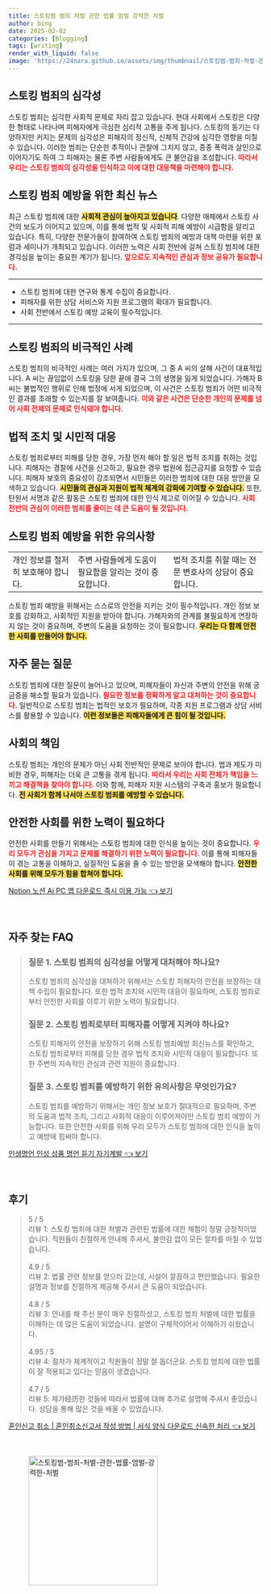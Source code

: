 ```yaml
---
title: 스토킹범 범죄 처벌 관한 법률 엄벌 강력한 처벌
author: bing
date: 2025-02-02
categories: [Blogging]
tags: [writing]
render_with_liquid: false
image: 'https://24nara.github.io/assets/img/thumbnail/스토킹범-범죄-처벌-관한-법률-엄벌-강력한-처벌.webp'
---
```



<h2 id='스토킹 범죄의 심각성'>스토킹 범죄의 심각성</h2>

<p>스토킹 범죄는 심각한 사회적 문제로 자리 잡고 있습니다. 현대 사회에서 스토킹은 다양한 형태로 나타나며 피해자에게 극심한 심리적 고통을 주게 됩니다. 스토킹의 동기는 다양하지만 커지는 문제의 심각성은 피해자의 정신적, 신체적 건강에 심각한 영향을 미칠 수 있습니다. 이러한 범죄는 단순한 추적이나 관찰에 그치지 않고, 종종 폭력과 살인으로 이어지기도 하여 그 피해자는 물론 주변 사람들에게도 큰 불안감을 조성합니다. <b><span style="color: #ee2323;">따라서 우리는 스토킹 범죄의 심각성을 인식하고 이에 대한 대응책을 마련해야 합니다.</span></b></p>

<h2 id='스토킹 범죄 예방을 위한 최신 뉴스'>스토킹 범죄 예방을 위한 최신 뉴스</h2>

<p>최근 스토킹 범죄에 대한 <b><span style="background-color: #ffe066;">사회적 관심이 높아지고 있습니다</span></b>. 다양한 매체에서 스토킹 사건의 보도가 이어지고 있으며, 이를 통해 법적 및 사회적 피해 예방이 시급함을 알리고 있습니다. 특히, 다양한 전문가들이 참여하여 스토킹 범죄의 예방과 대책 마련을 위한 포럼과 세미나가 개최되고 있습니다. 이러한 노력은 사회 전반에 걸쳐 스토킹 범죄에 대한 경각심을 높이는 중요한 계기가 됩니다. <b><span style="color: #ee2323;">앞으로도 지속적인 관심과 정보 공유가 필요합니다.</span></b></p>

<hr />

<ul>
    <li>스토킹 범죄에 대한 연구와 통계 수집이 중요합니다.</li>
    <li>피해자를 위한 상담 서비스와 지원 프로그램의 확대가 필요합니다.</li>
    <li>사회 전반에서 스토킹 예방 교육이 필수적입니다.</li>
</ul>

<hr />

<h2 id='스토킹 범죄의 비극적인 사례'>스토킹 범죄의 비극적인 사례</h2>

<p>스토킹 범죄의 비극적인 사례는 여러 가지가 있으며, 그 중 A 씨의 살해 사건이 대표적입니다. A 씨는 끊임없이 스토킹을 당한 끝에 결국 그의 생명을 잃게 되었습니다. 가해자 B 씨는 불법적인 행위로 인해 법정에 서게 되었으며, 이 사건은 스토킹 범죄가 어떤 비극적인 결과를 초래할 수 있는지를 잘 보여줍니다. <b><span style="color: #ee2323;">이와 같은 사건은 단순한 개인의 문제를 넘어 사회 전체의 문제로 인식돼야 합니다.</span></b></p>

<h2 id='법적 조치 및 시민적 대응'>법적 조치 및 시민적 대응</h2>

<p>스토킹 범죄로부터 피해를 당한 경우, 가장 먼저 해야 할 일은 법적 조치를 취하는 것입니다. 피해자는 경찰에 사건을 신고하고, 필요한 경우 법원에 접근금지를 요청할 수 있습니다. 피해자 보호의 중요성이 강조되면서 시민들은 이러한 범죄에 대한 대응 방안을 모색하고 있습니다. <b><span style="background-color: #ffe066;">시민들의 관심과 지원이 법적 체계의 강화에 기여할 수 있습니다.</span></b> 또한, 탄원서 서명과 같은 활동은 스토킹 범죄에 대한 인식 제고로 이어질 수 있습니다. <b><span style="color: #ee2323;">사회 전반의 관심이 이러한 범죄를 줄이는 데 큰 도움이 될 것입니다.</span></b></p>

<h2 id='스토킹 범죄 예방을 위한 유의사항'>스토킹 범죄 예방을 위한 유의사항</h2>

<table>
    <tr>
        <td>개인 정보를 철저히 보호해야 합니다.</td>
        <td>주변 사람들에게 도움이 필요함을 알리는 것이 중요합니다.</td>
        <td>법적 조치를 취할 때는 전문 변호사의 상담이 중요합니다.</td>
    </tr>
</table>

<p>스토킹 범죄 예방을 위해서는 스스로의 안전을 지키는 것이 필수적입니다. 개인 정보 보호를 강화하고, 사회적인 지원을 받아야 합니다. 가해자와의 관계를 불필요하게 연장하지 않는 것이 중요하며, 주변의 도움을 요청하는 것이 필요합니다. <b><span style="background-color: #ffe066;">우리는 다 함께 안전한 사회를 만들어야 합니다.</span></b></p>

<h2 id='자주 묻는 질문'>자주 묻는 질문</h2>

<p>스토킹 범죄에 대한 질문이 늘어나고 있으며, 피해자들이 자신과 주변의 안전을 위해 궁금증을 해소할 필요가 있습니다. <b><span style="color: #ee2323;">필요한 정보를 정확하게 알고 대처하는 것이 중요합니다.</span></b> 일반적으로 스토킹 범죄는 법적인 보호가 필요하며, 각종 지원 프로그램과 상담 서비스를 활용할 수 있습니다. <b><span style="background-color: #ffe066;">이런 정보들은 피해자들에게 큰 힘이 될 것입니다.</span></b></p>

<h2 id='사회의 책임'>사회의 책임</h2>

<p>스토킹 범죄는 개인의 문제가 아닌 사회 전반적인 문제로 보아야 합니다. 법과 제도가 미비한 경우, 피해자는 더욱 큰 고통을 겪게 됩니다. <b><span style="color: #ee2323;">따라서 우리는 사회 전체가 책임을 느끼고 해결책을 찾아야 합니다.</span></b> 이와 함께, 피해자 지원 시스템의 구축과 홍보가 필요합니다. <b><span style="background-color: #ffe066;">전 사회가 함께 나서야 스토킹 범죄를 예방할 수 있습니다.</span></b></p>

<h2 id='안전한 사회를 위한 노력이 필요하다'>안전한 사회를 위한 노력이 필요하다</h2>

<p>안전한 사회를 만들기 위해서는 스토킹 범죄에 대한 인식을 높이는 것이 중요합니다. <b><span style="color: #ee2323;">우리 모두가 관심을 가지고 문제를 해결하기 위한 노력이 필요합니다.</span></b> 이를 통해 피해자들이 겪는 고통을 이해하고, 실질적인 도움을 줄 수 있는 방안을 모색해야 합니다. <b><span style="background-color: #ffe066;">안전한 사회를 위해 모두가 힘을 합쳐야 합니다.</span></b></p>


<p><a class="click-button" title="Notion 노션 Ai PC 앱 다운로드 즉시 이용 가능" href="https://24nara.github.io/posts/Notion-%EB%85%B8%EC%85%98-Ai-PC-%EC%95%B1-%EB%8B%A4%EC%9A%B4%EB%A1%9C%EB%93%9C-%EC%A6%89%EC%8B%9C-%EC%9D%B4%EC%9A%A9-%EA%B0%80%EB%8A%A5/" rel="dofollow">Notion 노션 Ai PC 앱 다운로드 즉시 이용 가능 👈 보기</a></p><br>
<h2 id='자주_찾는_FAQ'>자주 찾는 FAQ</h2>
<div itemscope="" itemtype="https://schema.org/FAQPage"> 
<blockquote> 
<div itemscope="" itemprop="mainEntity" itemtype="https://schema.org/Question"> 
<h3 itemprop="name">질문 1. 스토킹 범죄의 심각성을 어떻게 대처해야 하나요? </h3> 
<div itemscope="" itemprop="acceptedAnswer" itemtype="https://schema.org/Answer"> 
<span itemprop="text"> 
<p>스토킹 범죄의 심각성을 대처하기 위해서는 스토킹 피해자의 안전을 보장하는 대책 수립이 필요합니다. 또한 법적 조치와 시민적 대응이 필요하며, 스토킹 범죄로부터 안전한 사회를 이루기 위한 노력이 필요합니다.</p> 
</span> 
</div> 
</div> 

<div itemscope="" itemprop="mainEntity" itemtype="https://schema.org/Question"> 
<h3 itemprop="name">질문 2. 스토킹 범죄로부터 피해자를 어떻게 지켜야 하나요? </h3> 
<div itemscope="" itemprop="acceptedAnswer" itemtype="https://schema.org/Answer"> 
<span itemprop="text"> 
<p>스토킹 피해자의 안전을 보장하기 위해 스토킹 범죄예방 최신뉴스를 확인하고, 스토킹 범죄로부터 피해를 당한 경우 법적 조치와 시민적 대응이 필요합니다. 또한 주변의 지속적인 관심과 관련 지원이 중요합니다.</p> 
</span> 
</div> 
</div> 

<div itemscope="" itemprop="mainEntity" itemtype="https://schema.org/Question"> 
<h3 itemprop="name">질문 3. 스토킹 범죄를 예방하기 위한 유의사항은 무엇인가요? </h3> 
<div itemscope="" itemprop="acceptedAnswer" itemtype="https://schema.org/Answer"> 
<span itemprop="text"> 
<p>스토킹 범죄를 예방하기 위해서는 개인 정보 보호가 절대적으로 필요하며, 주변의 도움과 법적 조치, 그리고 사회적 대응이 이루어져야만 스토킹 범죄 예방이 가능합니다. 또한 안전한 사회를 위해 우리 모두가 스토킹 범죄에 대한 인식을 높이고 예방에 힘써야 합니다.</p> 
</span> 
</div> 
</div> 
</blockquote> 
</div>
<p><a class="click-button" title="인생명언 인성 성품 명언 듣기 자기계발" href="https://24nara.github.io/posts/%EC%9D%B8%EC%83%9D%EB%AA%85%EC%96%B8-%EC%9D%B8%EC%84%B1-%EC%84%B1%ED%92%88-%EB%AA%85%EC%96%B8-%EB%93%A3%EA%B8%B0-%EC%9E%90%EA%B8%B0%EA%B3%84%EB%B0%9C/" rel="dofollow">인생명언 인성 성품 명언 듣기 자기계발 👈 보기</a></p><br>
<h2 id='후기'>후기</h2>
<div itemscope itemtype="https://schema.org/Product">
  <blockquote>
  <div itemprop="review" itemscope itemtype="https://schema.org/Review">
      <div itemprop="reviewRating" itemscope itemtype="https://schema.org/Rating"> <span itemprop="ratingValue">5</span> / <span itemprop="bestRating">5</span> </div>
      <span itemprop="reviewBody">리뷰 1: 스토킹 범죄에 대한 처벌과 관련된 법률에 대한 체험이 정말 긍정적이었습니다. 직원들이 친절하게 안내해 주셔서, 불안감 없이 모든 절차를 마칠 수 있었습니다.</span>
  </div>
  <br>
  <div itemprop="review" itemscope itemtype="https://schema.org/Review">
      <div itemprop="reviewRating" itemscope itemtype="https://schema.org/Rating"> <span itemprop="ratingValue">4.9</span> / <span itemprop="bestRating">5</span> </div>
      <span itemprop="reviewBody">리뷰 2: 법률 관련 정보를 얻으러 갔는데, 시설이 깔끔하고 편안했습니다. 필요한 설명과 정보를 친절하게 제공해 주셔서 큰 도움이 되었습니다.</span>
  </div>
  <br>
  <div itemprop="review" itemscope itemtype="https://schema.org/Review">
      <div itemprop="reviewRating" itemscope itemtype="https://schema.org/Rating"> <span itemprop="ratingValue">4.8</span> / <span itemprop="bestRating">5</span> </div>
      <span itemprop="reviewBody">리뷰 3: 안내를 해 주신 분이 매우 친절하셨고, 스토킹 범죄 처벌에 대한 법률을 이해하는 데 많은 도움이 되었습니다. 설명이 구체적이어서 이해하기 쉬웠습니다.</span>
  </div>
  <br>
  <div itemprop="review" itemscope itemtype="https://schema.org/Review">
      <div itemprop="reviewRating" itemscope itemtype="https://schema.org/Rating"> <span itemprop="ratingValue">4.95</span> / <span itemprop="bestRating">5</span> </div>
      <span itemprop="reviewBody">리뷰 4: 절차가 체계적이고 직원들이 정말 잘 돕더군요. 스토킹 범죄에 대한 법률이 잘 적용되고 있다는 믿음이 생겼습니다.</span>
  </div>
  <br>
  <div itemprop="review" itemscope itemtype="https://schema.org/Review">
      <div itemprop="reviewRating" itemscope itemtype="https://schema.org/Rating"> <span itemprop="ratingValue">4.7</span> / <span itemprop="bestRating">5</span> </div>
      <span itemprop="reviewBody">리뷰 5: 제가经历한 것들에 따라서 법률에 대해 추가로 설명해 주셔서 좋았습니다. 상담을 통해 많은 것을 배울 수 있었습니다.</span>
  </div>
  </blockquote>
</div>
<p><a class="click-button" title="혼인신고 취소 | 혼인취소신고서 작성 방법 | 서식 양식 다운로드 신속한 처리" href="https://24nara.github.io/posts/%ED%98%BC%EC%9D%B8%EC%8B%A0%EA%B3%A0-%EC%B7%A8%EC%86%8C-%ED%98%BC%EC%9D%B8%EC%B7%A8%EC%86%8C%EC%8B%A0%EA%B3%A0%EC%84%9C-%EC%9E%91%EC%84%B1-%EB%B0%A9%EB%B2%95-%EC%84%9C%EC%8B%9D-%EC%96%91%EC%8B%9D-%EB%8B%A4%EC%9A%B4%EB%A1%9C%EB%93%9C-%EC%8B%A0%EC%86%8D%ED%95%9C-%EC%B2%98%EB%A6%AC/" rel="dofollow">혼인신고 취소 | 혼인취소신고서 작성 방법 | 서식 양식 다운로드 신속한 처리 👈 보기</a></p><br>
<figure class="image"><img src="https://24nara.github.io/assets/img/thumbnail/스토킹범-범죄-처벌-관한-법률-엄벌-강력한-처벌.webp" alt="스토킹범-범죄-처벌-관한-법률-엄벌-강력한-처벌" width="256" height="256"></figure>